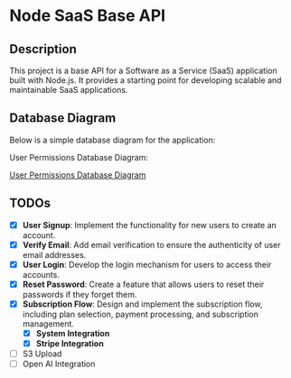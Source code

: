 # Node SaaS Base API

## Description
This project is a base API for a Software as a Service (SaaS) application built with Node.js. It provides a starting point for developing scalable and maintainable SaaS applications.

## Database Diagram
Below is a simple database diagram for the application:

User Permissions Database Diagram:

[User Permissions Database Diagram](https://drawsql.app/teams/arthur-cabrals-team/diagrams/user-permissions)

## TODOs
- [x] **User Signup**: Implement the functionality for new users to create an account.
- [x] **Verify Email**: Add email verification to ensure the authenticity of user email addresses.
- [x] **User Login**: Develop the login mechanism for users to access their accounts.
- [x] **Reset Password**: Create a feature that allows users to reset their passwords if they forget them.
- [x] **Subscription Flow**: Design and implement the subscription flow, including plan selection, payment processing, and subscription management.
    - [x] **System Integration**
    - [x] **Stripe Integration**
- [ ] S3 Upload
- [ ] Open AI Integration